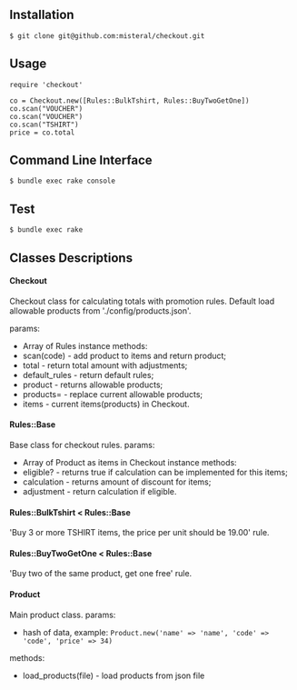 ## Installation

`$ git clone git@github.com:misteral/checkout.git`

## Usage
```
require 'checkout'

co = Checkout.new([Rules::BulkTshirt, Rules::BuyTwoGetOne])
co.scan("VOUCHER")
co.scan("VOUCHER")
co.scan("TSHIRT")
price = co.total
```

## Command Line Interface

```
$ bundle exec rake console
```

## Test
```
$ bundle exec rake
```

## Classes Descriptions

#### Checkout
Checkout class for calculating totals with promotion rules.
Default load allowable products from './config/products.json'.

params:
  * Array of Rules
instance methods:
  * scan(code) - add product to items and return product;
  * total - return total amount with adjustments;
  * default_rules - return default rules;
  * product - returns allowable products;
  * products= - replace current allowable products;
  * items - current items(products) in Checkout.

#### Rules::Base
Base class for checkout rules.
params:
  * Array of Product as items in Checkout
instance methods:
  * eligible? - returns true if calculation can be implemented for this items;
  * calculation - returns amount of discount for items;
  * adjustment - return calculation if eligible.

#### Rules::BulkTshirt < Rules::Base
'Buy 3 or more TSHIRT items, the price per unit should be 19.00' rule.

#### Rules::BuyTwoGetOne < Rules::Base
'Buy two of the same product, get one free' rule.

#### Product
Main product class.
params:
  * hash of data, example: `Product.new('name' => 'name', 'code' => 'code', 'price' => 34)`

methods:
  * load_products(file) - load products from json file


